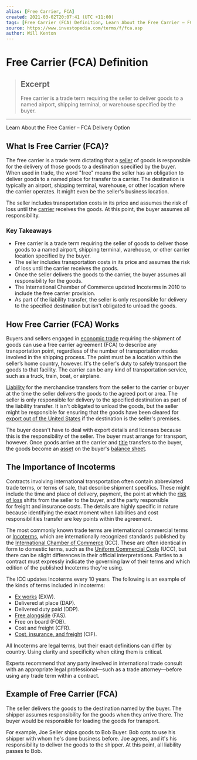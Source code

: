 ```yaml
---
alias: [Free Carrier, FCA]
created: 2021-03-02T20:07:41 (UTC +11:00)
tags: [Free Carrier (FCA) Definition, Learn About the Free Carrier – FCA Delivery Option]
source: https://www.investopedia.com/terms/f/fca.asp
author: Will Kenton
---
```


# Free Carrier (FCA) Definition

> ## Excerpt
> Free carrier is a trade term requiring the seller to deliver goods to a named airport, shipping terminal, or warehouse specified by the buyer.

---

Learn About the Free Carrier – FCA Delivery Option
## What Is Free Carrier (FCA)?

The free carrier is a trade term dictating that a [seller](https://www.investopedia.com/terms/s/seller.asp) of goods is responsible for the delivery of those goods to a destination specified by the buyer. When used in trade, the word "free" means the seller has an obligation to deliver goods to a named place for transfer to a carrier. The destination is typically an airport, shipping terminal, warehouse, or other location where the carrier operates. It might even be the seller's business location.

The seller includes transportation costs in its price and assumes the risk of loss until the [carrier](https://www.investopedia.com/terms/c/common-carrier.asp) receives the goods. At this point, the buyer assumes all responsibility.

### Key Takeaways

-   Free carrier is a trade term requiring the seller of goods to deliver those goods to a named airport, shipping terminal, warehouse, or other carrier location specified by the buyer.
-   The seller includes transportation costs in its price and assumes the risk of loss until the carrier receives the goods.
-   Once the seller delivers the goods to the carrier, the buyer assumes all responsibility for the goods.
-   The International Chamber of Commerce updated Incoterms in 2010 to include the free carrier provision.
-   As part of the liability transfer, the seller is only responsible for delivery to the specified destination but isn't obligated to unload the goods.

## How Free Carrier (FCA) Works

Buyers and sellers engaged in [economic trade](https://www.investopedia.com/terms/t/trade.asp) requiring the shipment of goods can use a free carrier agreement (FCA) to describe any transportation point, regardless of the number of transportation modes involved in the shipping process. The point must be a location within the seller’s home country, however. It's the seller's duty to safely transport the goods to that facility. The carrier can be any kind of transportation service, such as a truck, train, boat, or airplane.

[Liability](https://www.investopedia.com/terms/l/liability.asp) for the merchandise transfers from the seller to the carrier or buyer at the time the seller delivers the goods to the agreed port or area. The seller is only responsible for delivery to the specified destination as part of the liability transfer. It isn't obligated to unload the goods, but the seller might be responsible for ensuring that the goods have been cleared for [export out of the United States](https://www.export.gov/article?id=Free-Carrier-FCA) if the destination is the seller's premises.

The buyer doesn't have to deal with export details and licenses because this is the responsibility of the seller. The buyer must arrange for transport, however. Once goods arrive at the carrier and [title](https://www.investopedia.com/terms/t/title.asp) transfers to the buyer, the goods become an [asset](https://www.investopedia.com/terms/a/asset.asp) on the buyer's [balance sheet](https://www.investopedia.com/terms/b/balancesheet.asp).

## The Importance of Incoterms

Contracts involving international transportation often contain abbreviated trade terms, or terms of sale, that describe shipment specifics. These might include the time and place of delivery, payment, the point at which the [risk of loss](https://www.investopedia.com/terms/r/risk.asp) shifts from the seller to the buyer, and the party responsible for freight and insurance costs. The details are highly specific in nature because identifying the exact moment when liabilities and cost responsibilities transfer are key points within the agreement.

The most commonly known trade terms are international commercial terms or [Incoterms](https://www.investopedia.com/terms/i/incoterms.asp), which are internationally recognized standards published by the [International Chamber of Commerce](https://www.investopedia.com/terms/i/international-chamber-of-commerce-icc.asp) (ICC). These are often identical in form to domestic terms, such as the [Uniform Commercial Code](https://www.investopedia.com/terms/u/uniform-commercial-code.asp) (UCC), but there can be slight differences in their official interpretations. Parties to a contract must expressly indicate the governing law of their terms and which edition of the published Incoterms they're using.

The ICC updates Incoterms every 10 years. The following is an example of the kinds of terms included in Incoterms:

-   [Ex works](https://www.investopedia.com/terms/e/exw.asp) (EXW).
-   Delivered at place (DAP).
-   Delivered duty paid (DDP).
-   [Free alongside](https://www.investopedia.com/terms/f/fas.asp) (FAS).
-   Free on board (FOB).
-   Cost and freight (CFR).
-   [Cost, insurance, and freight](https://www.investopedia.com/terms/c/cif.asp) (CIF).

All Incoterms are legal terms, but their exact definitions can differ by country. Using clarity and specificity when citing them is critical.

Experts recommend that any party involved in international trade consult with an appropriate legal professional—such as a trade attorney—before using any trade term within a contract.

## Example of Free Carrier (FCA)

The seller delivers the goods to the destination named by the buyer. The shipper assumes responsibility for the goods when they arrive there. The buyer would be responsible for loading the goods for transport.

For example, Joe Seller ships goods to Bob Buyer. Bob opts to use his shipper with whom he's done business before. Joe agrees, and it's his responsibility to deliver the goods to the shipper. At this point, all liability passes to Bob.

